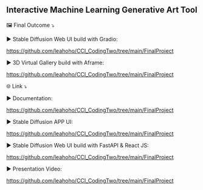 ## Interactive Machine Learning Generative Art Tool

🖼 Final Outcome ⤵️

▶️ Stable Diffusion Web UI build with Gradio:

https://github.com/leahoho/CCI_CodingTwo/tree/main/FinalProject

▶️ 3D Virtual Gallery build with Aframe:

https://github.com/leahoho/CCI_CodingTwo/tree/main/FinalProject


🌐 Link ⤵️

▶️ Documentation:

https://github.com/leahoho/CCI_CodingTwo/tree/main/FinalProject


▶️ Stable Diffusion APP UI:

https://github.com/leahoho/CCI_CodingTwo/tree/main/FinalProject


▶️ Stable Diffusion Web UI build with FastAPI & React JS:

https://github.com/leahoho/CCI_CodingTwo/tree/main/FinalProject


▶️ Presentation Video:

https://github.com/leahoho/CCI_CodingTwo/tree/main/FinalProject
